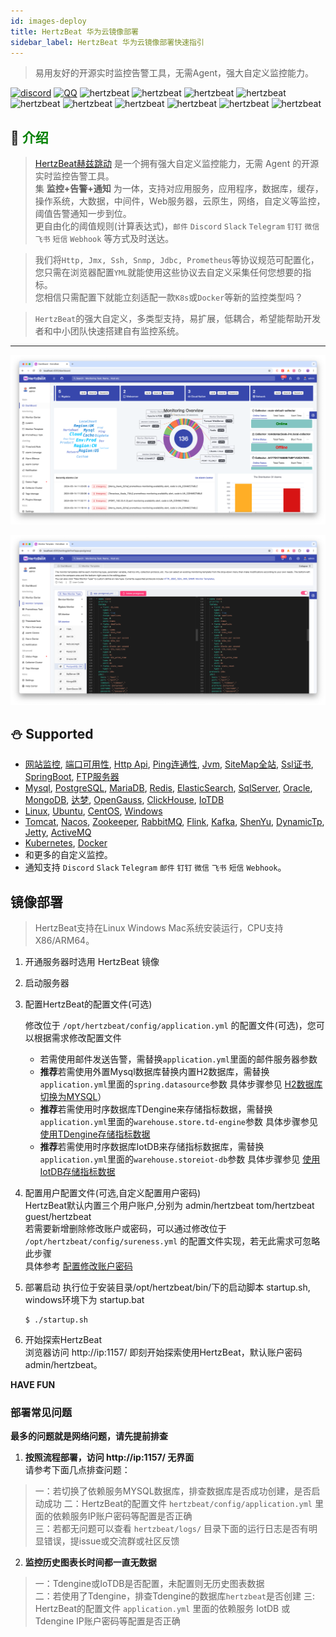 ```yaml
---
id: images-deploy  
title: HertzBeat 华为云镜像部署   
sidebar_label: HertzBeat 华为云镜像部署快速指引    
---
```



> 易用友好的开源实时监控告警工具，无需Agent，强大自定义监控能力。

[![discord](https://img.shields.io/badge/chat-on%20discord-brightgreen)](https://discord.gg/Fb6M73htGr)
[![QQ](https://img.shields.io/badge/qq-630061200-orange)](https://qm.qq.com/q/FltGGGIX2m)
![hertzbeat](https://cdn.jsdelivr.net/gh/apache/hertzbeat@gh-pages/img/badge/web-monitor.svg)
![hertzbeat](https://cdn.jsdelivr.net/gh/apache/hertzbeat@gh-pages/img/badge/ping-connect.svg)
![hertzbeat](https://cdn.jsdelivr.net/gh/apache/hertzbeat@gh-pages/img/badge/port-available.svg)
![hertzbeat](https://cdn.jsdelivr.net/gh/apache/hertzbeat@gh-pages/img/badge/database-monitor.svg)
![hertzbeat](https://cdn.jsdelivr.net/gh/apache/hertzbeat@gh-pages/img/badge/os-monitor.svg)
![hertzbeat](https://img.shields.io/badge/monitor-cloud%20native-brightgreen)
![hertzbeat](https://img.shields.io/badge/monitor-middleware-blueviolet)
![hertzbeat](https://img.shields.io/badge/monitor-network-red)
![hertzbeat](https://cdn.jsdelivr.net/gh/apache/hertzbeat@gh-pages/img/badge/custom-monitor.svg)
![hertzbeat](https://cdn.jsdelivr.net/gh/apache/hertzbeat@gh-pages/img/badge/alert.svg)


## 🎡 <font color="green">介绍</font>

> [HertzBeat赫兹跳动](https://github.com/apache/hertzbeat) 是一个拥有强大自定义监控能力，无需 Agent 的开源实时监控告警工具。     
> 集 **监控+告警+通知** 为一体，支持对应用服务，应用程序，数据库，缓存，操作系统，大数据，中间件，Web服务器，云原生，网络，自定义等监控，阈值告警通知一步到位。   
> 更自由化的阈值规则(计算表达式)，`邮件` `Discord` `Slack` `Telegram` `钉钉` `微信` `飞书` `短信` `Webhook` 等方式及时送达。

> 我们将`Http, Jmx, Ssh, Snmp, Jdbc, Prometheus`等协议规范可配置化，您只需在浏览器配置`YML`就能使用这些协议去自定义采集任何您想要的指标。    
> 您相信只需配置下就能立刻适配一款`K8s`或`Docker`等新的监控类型吗？

> `HertzBeat`的强大自定义，多类型支持，易扩展，低耦合，希望能帮助开发者和中小团队快速搭建自有监控系统。    


----   

![hertzbeat](/img/home/1.png)

![hertzbeat](/img/home/9.png)

## ⛄ Supported

- [网站监控](https://github.com/apache/hertzbeat/tree/master/manager/src/main/resources/define/app-website.yml), [端口可用性](https://github.com/apache/hertzbeat/tree/master/manager/src/main/resources/define/app-port.yml),
  [Http Api](https://github.com/apache/hertzbeat/tree/master/manager/src/main/resources/define/app-api.yml), [Ping连通性](https://github.com/apache/hertzbeat/tree/master/manager/src/main/resources/define/app-ping.yml),
  [Jvm](https://github.com/apache/hertzbeat/tree/master/manager/src/main/resources/define/app-jvm.yml), [SiteMap全站](https://github.com/apache/hertzbeat/tree/master/manager/src/main/resources/define/app-fullsite.yml),
  [Ssl证书](https://github.com/apache/hertzbeat/tree/master/manager/src/main/resources/define/app-ssl_cert.yml), [SpringBoot](https://github.com/apache/hertzbeat/tree/master/manager/src/main/resources/define/app-springboot2.yml),
  [FTP服务器](https://github.com/apache/hertzbeat/tree/master/manager/src/main/resources/define/app-ftp.yml)
- [Mysql](https://github.com/apache/hertzbeat/tree/master/manager/src/main/resources/define/app-mysql.yml), [PostgreSQL](https://github.com/apache/hertzbeat/tree/master/manager/src/main/resources/define/app-postgresql.yml),
  [MariaDB](https://github.com/apache/hertzbeat/tree/master/manager/src/main/resources/define/app-mariadb.yml), [Redis](https://github.com/apache/hertzbeat/tree/master/manager/src/main/resources/define/app-redis.yml),
  [ElasticSearch](https://github.com/apache/hertzbeat/tree/master/manager/src/main/resources/define/app-elasticsearch.yml), [SqlServer](https://github.com/apache/hertzbeat/tree/master/manager/src/main/resources/define/app-sqlserver.yml),
  [Oracle](https://github.com/apache/hertzbeat/tree/master/manager/src/main/resources/define/app-oracle.yml), [MongoDB](https://github.com/apache/hertzbeat/tree/master/manager/src/main/resources/define/app-mongodb.yml),
  [达梦](https://github.com/apache/hertzbeat/tree/master/manager/src/main/resources/define/app-dm.yml), [OpenGauss](https://github.com/apache/hertzbeat/tree/master/manager/src/main/resources/define/app-opengauss.yml),
  [ClickHouse](https://github.com/apache/hertzbeat/tree/master/manager/src/main/resources/define/app-clickhouse.yml), [IoTDB](https://github.com/apache/hertzbeat/tree/master/manager/src/main/resources/define/app-iotdb.yml)
- [Linux](https://github.com/apache/hertzbeat/tree/master/manager/src/main/resources/define/app-linux.yml), [Ubuntu](https://github.com/apache/hertzbeat/tree/master/manager/src/main/resources/define/app-ubuntu.yml),
  [CentOS](https://github.com/apache/hertzbeat/tree/master/manager/src/main/resources/define/app-centos.yml), [Windows](https://github.com/apache/hertzbeat/tree/master/manager/src/main/resources/define/app-windows.yml)
- [Tomcat](https://github.com/apache/hertzbeat/tree/master/manager/src/main/resources/define/app-tomcat.yml), [Nacos](https://github.com/apache/hertzbeat/tree/master/manager/src/main/resources/define/app-nacos.yml),
  [Zookeeper](https://github.com/apache/hertzbeat/tree/master/manager/src/main/resources/define/app-zookeeper.yml), [RabbitMQ](https://github.com/apache/hertzbeat/tree/master/manager/src/main/resources/define/app-rabbitmq.yml),
  [Flink](https://github.com/apache/hertzbeat/tree/master/manager/src/main/resources/define/app-flink.yml), [Kafka](https://github.com/apache/hertzbeat/tree/master/manager/src/main/resources/define/app-kafka.yml),
  [ShenYu](https://github.com/apache/hertzbeat/tree/master/manager/src/main/resources/define/app-shenyu.yml), [DynamicTp](https://github.com/apache/hertzbeat/tree/master/manager/src/main/resources/define/app-dynamic_tp.yml),
  [Jetty](https://github.com/apache/hertzbeat/tree/master/manager/src/main/resources/define/app-jetty.yml), [ActiveMQ](https://github.com/apache/hertzbeat/tree/master/manager/src/main/resources/define/app-activemq.yml)
- [Kubernetes](https://github.com/apache/hertzbeat/tree/master/manager/src/main/resources/define/app-kubernetes.yml), [Docker](https://github.com/apache/hertzbeat/tree/master/manager/src/main/resources/define/app-docker.yml)
- 和更多的自定义监控。
- 通知支持 `Discord` `Slack` `Telegram` `邮件` `钉钉` `微信` `飞书` `短信` `Webhook`。

## 镜像部署  

> HertzBeat支持在Linux Windows Mac系统安装运行，CPU支持X86/ARM64。 

1. 开通服务器时选用 HertzBeat 镜像
2. 启动服务器
3. 配置HertzBeat的配置文件(可选)

   修改位于 `/opt/hertzbeat/config/application.yml` 的配置文件(可选)，您可以根据需求修改配置文件
   - 若需使用邮件发送告警，需替换`application.yml`里面的邮件服务器参数
   - **推荐**若需使用外置Mysql数据库替换内置H2数据库，需替换`application.yml`里面的`spring.datasource`参数 具体步骤参见 [H2数据库切换为MYSQL](../start/mysql-change)）
   - **推荐**若需使用时序数据库TDengine来存储指标数据，需替换`application.yml`里面的`warehouse.store.td-engine`参数 具体步骤参见 [使用TDengine存储指标数据](../start/tdengine-init)
   - **推荐**若需使用时序数据库IotDB来存储指标数据库，需替换`application.yml`里面的`warehouse.storeiot-db`参数 具体步骤参见 [使用IotDB存储指标数据](../start/iotdb-init)

   
4. 配置用户配置文件(可选,自定义配置用户密码)     
   HertzBeat默认内置三个用户账户,分别为 admin/hertzbeat tom/hertzbeat guest/hertzbeat     
   若需要新增删除修改账户或密码，可以通过修改位于 `/opt/hertzbeat/config/sureness.yml` 的配置文件实现，若无此需求可忽略此步骤     
   具体参考 [配置修改账户密码](../start/account-modify)

5. 部署启动
   执行位于安装目录/opt/hertzbeat/bin/下的启动脚本 startup.sh, windows环境下为 startup.bat
   ``` 
   $ ./startup.sh 
   ```

6. 开始探索HertzBeat  
   浏览器访问 http://ip:1157/ 即刻开始探索使用HertzBeat，默认账户密码 admin/hertzbeat。

**HAVE FUN**

### 部署常见问题

**最多的问题就是网络问题，请先提前排查**

1. **按照流程部署，访问 http://ip:1157/ 无界面**   
   请参考下面几点排查问题：
> 一：若切换了依赖服务MYSQL数据库，排查数据库是否成功创建，是否启动成功
> 二：HertzBeat的配置文件 `hertzbeat/config/application.yml` 里面的依赖服务IP账户密码等配置是否正确    
> 三：若都无问题可以查看 `hertzbeat/logs/` 目录下面的运行日志是否有明显错误，提issue或交流群或社区反馈

2. **监控历史图表长时间都一直无数据**
> 一：Tdengine或IoTDB是否配置，未配置则无历史图表数据  
> 二：若使用了Tdengine，排查Tdengine的数据库`hertzbeat`是否创建
> 三: HertzBeat的配置文件 `application.yml` 里面的依赖服务 IotDB 或 Tdengine IP账户密码等配置是否正确   
